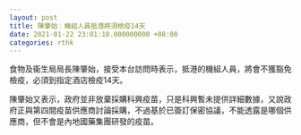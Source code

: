 ```yaml
---
layout: post
title: 陳肇始︰機組人員抵港將須檢疫14天
date: 2021-01-22 23:01:18.000000000 +08:00
categories: rthk
---
```


食物及衞生局局長陳肇始，接受本台訪問時表示，抵港的機組人員，將會不獲豁免檢疫，必須到指定酒店檢疫14天。

陳肇始又表示，政府並非放棄採購科興疫苗，只是科興暫未提供詳細數據，又說政府正與第四間疫苗供應商討論採購，不過基於已簽訂保密協議，不能透露是哪個供應商，但不會是內地國藥集團研發的疫苗。
